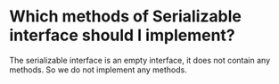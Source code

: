 # Which methods of Serializable interface should I implement?

The serializable interface is an empty interface, it does not contain any methods. So we do not implement any methods.
